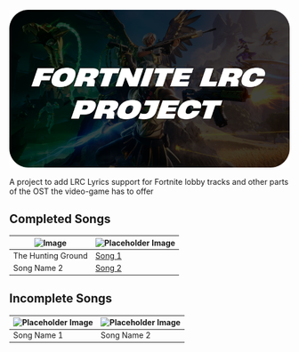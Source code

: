 ![Banner Image](/banner.png)

A project to add LRC Lyrics support for Fortnite lobby tracks and other parts of the OST the video-game has to offer

## Completed Songs

| ![Image](https://static.wikia.nocookie.net/fortnite/images/3/3e/The_Hunting_Ground_%28Cover_Art%29_-_Music_-_Fortnite.png/revision/latest?cb=20240308190845) | ![Placeholder Image](https://static.wikia.nocookie.net/fortnite/images/3/3b/Save_the_World_-_Music_-_Fortnite.png/revision/latest?cb=20220216210710) |
|---|---|
| The Hunting Ground | [Song 1](/lyrics/hunting-ground.lrc) |
| Song Name 2 | [Song 2](/completed/song2.md) |

## Incomplete Songs

| ![Placeholder Image](https://static.wikia.nocookie.net/fortnite/images/3/3b/Save_the_World_-_Music_-_Fortnite.png/revision/latest?cb=20220216210710) | ![Placeholder Image](https://static.wikia.nocookie.net/fortnite/images/3/3b/Save_the_World_-_Music_-_Fortnite.png/revision/latest?cb=20220216210710) |
|---|---|
| Song Name 1 | Song Name 2 |

